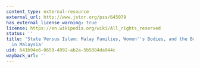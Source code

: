 ```yaml
---
content_type: external-resource
external_url: http://www.jstor.org/pss/645079
has_external_license_warning: true
license: https://en.wikipedia.org/wiki/All_rights_reserved
status: ''
title: 'State Versus Islam: Malay Families, Women''s Bodies, and the Body Politic
  in Malaysia'
uid: 641b94e6-0659-4992-ab2a-5b5884da944c
wayback_url: ''
---
```

